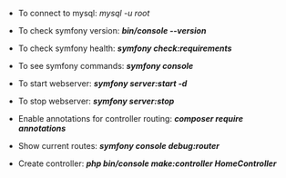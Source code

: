 - To connect to mysql: _mysql -u root_

- To check symfony version: **_bin/console --version_**
- To check symfony health: **_symfony check:requirements_**
- To see symfony commands: **_symfony console_**
- To start webserver: **_symfony server:start -d_**
- To stop webserver: **_symfony server:stop_**
- Enable annotations for controller routing: **_composer require annotations_**
- Show current routes: **_symfony console debug:router_**
- Create controller: **_php bin/console make:controller HomeController_**



